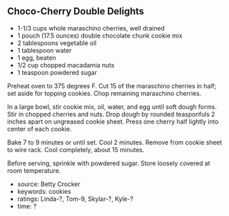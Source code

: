 Choco-Cherry Double Delights
----------------------------

- 1-1/3 cups whole maraschino cherries, well drained
- 1 pouch (17.5 ounces) double chocolate chunk cookie mix
- 2 tablespoons vegetable oil
- 1 tablespoon water
- 1 egg, beaten
- 1/2 cup chopped macadamia nuts
- 1 teaspoon powdered sugar

Preheat oven to 375 degrees F.  Cut 15 of the maraschino cherries in
half; set aside for topping cookies.  Chop remaining maraschino
cherries.

In a large bowl, stir cookie mix, oil, water, and egg until soft dough
forms.  Stir in chopped cherries and nuts.  Drop dough by rounded
teasponfuls 2 inches apart on ungreased cookie sheet.  Press one
cherry half lightly into center of each cookie.

Bake 7 to 9 minutes or until set.  Cool 2 minutes.  Remove from cookie
sheet to wire rack.  Cool completely, about 15 minutes.

Before serving, sprinkle with powdered sugar.  Store loosely covered
at room temperature.

- source: Betty Crocker
- keywords: cookies
- ratings: Linda-?, Tom-9, Skylar-?, Kyle-?
- time: ?
